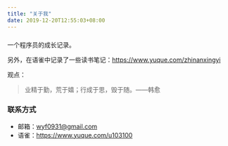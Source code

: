 ```yaml
---
title: "关于我"
date: 2019-12-20T12:55:03+08:00
---
```


### 

一个程序员的成长记录。

另外，在语雀中记录了一些读书笔记：https://www.yuque.com/zhinanxingyi

观点：

> 业精于勤，荒于嬉；行成于思，毁于随。——韩愈


### 联系方式

- 邮箱：wyf0931@gmail.com
- 语雀：https://www.yuque.com/u103100

